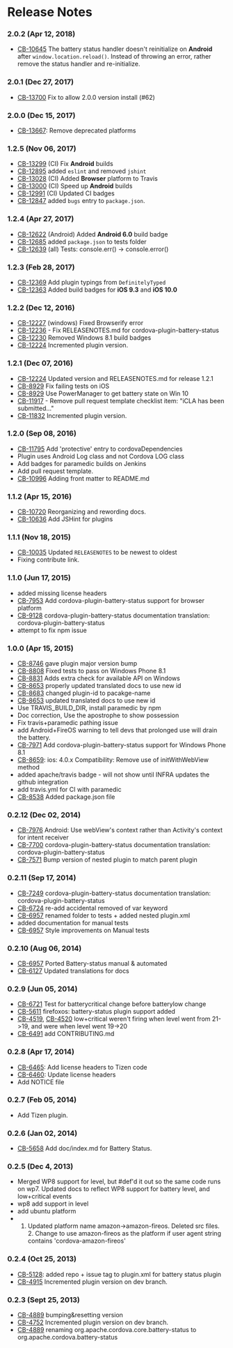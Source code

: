 <!--
#
# Licensed to the Apache Software Foundation (ASF) under one
# or more contributor license agreements.  See the NOTICE file
# distributed with this work for additional information
# regarding copyright ownership.  The ASF licenses this file
# to you under the Apache License, Version 2.0 (the
# "License"); you may not use this file except in compliance
# with the License.  You may obtain a copy of the License at
#
# http://www.apache.org/licenses/LICENSE-2.0
#
# Unless required by applicable law or agreed to in writing,
# software distributed under the License is distributed on an
# "AS IS" BASIS, WITHOUT WARRANTIES OR CONDITIONS OF ANY
#  KIND, either express or implied.  See the License for the
# specific language governing permissions and limitations
# under the License.
#
-->

# Release Notes

### 2.0.2 (Apr 12, 2018)
* [CB-10645](https://issues.apache.org/jira/browse/CB-10645) The battery status handler doesn't reinitialize on **Android** after `window.location.reload()`. Instead of throwing an error, rather remove the status handler and re-initialize.

### 2.0.1 (Dec 27, 2017)
* [CB-13700](https://issues.apache.org/jira/browse/CB-13700) Fix to allow 2.0.0 version install (#62)

### 2.0.0 (Dec 15, 2017)
* [CB-13667](https://issues.apache.org/jira/browse/CB-13667): Remove deprecated platforms

### 1.2.5 (Nov 06, 2017)
* [CB-13299](https://issues.apache.org/jira/browse/CB-13299) (CI) Fix **Android** builds
* [CB-12895](https://issues.apache.org/jira/browse/CB-12895) added `eslint` and removed `jshint`
* [CB-13028](https://issues.apache.org/jira/browse/CB-13028) (CI) Added **Browser** platform to Travis
* [CB-13000](https://issues.apache.org/jira/browse/CB-13000) (CI) Speed up **Android** builds
* [CB-12991](https://issues.apache.org/jira/browse/CB-12991) (CI) Updated CI badges
* [CB-12847](https://issues.apache.org/jira/browse/CB-12847) added `bugs` entry to `package.json`.

### 1.2.4 (Apr 27, 2017)
* [CB-12622](https://issues.apache.org/jira/browse/CB-12622) (Android) Added **Android 6.0** build badge
* [CB-12685](https://issues.apache.org/jira/browse/CB-12685) added `package.json` to tests folder
* [CB-12639](https://issues.apache.org/jira/browse/CB-12639) (all) Tests: console.err() -> console.error()

### 1.2.3 (Feb 28, 2017)
* [CB-12369](https://issues.apache.org/jira/browse/CB-12369) Add plugin typings from `DefinitelyTyped`
* [CB-12363](https://issues.apache.org/jira/browse/CB-12363) Added build badges for **iOS 9.3** and **iOS 10.0**

### 1.2.2 (Dec 12, 2016)
* [CB-12227](https://issues.apache.org/jira/browse/CB-12227) (windows) Fixed Browserify error
* [CB-12236](https://issues.apache.org/jira/browse/CB-12236) - Fix RELEASENOTES.md for cordova-plugin-battery-status
* [CB-12230](https://issues.apache.org/jira/browse/CB-12230) Removed Windows 8.1 build badges
* [CB-12224](https://issues.apache.org/jira/browse/CB-12224) Incremented plugin version.

### 1.2.1 (Dec 07, 2016)

* [CB-12224](https://issues.apache.org/jira/browse/CB-12224) Updated version and RELEASENOTES.md for release 1.2.1
* [CB-8929](https://issues.apache.org/jira/browse/CB-8929) Fix failing tests on iOS
* [CB-8929](https://issues.apache.org/jira/browse/CB-8929) Use PowerManager to get battery state on Win 10
* [CB-11917](https://issues.apache.org/jira/browse/CB-11917) - Remove pull request template checklist item: "iCLA has been submitted…"
* [CB-11832](https://issues.apache.org/jira/browse/CB-11832) Incremented plugin version.

### 1.2.0 (Sep 08, 2016)
* [CB-11795](https://issues.apache.org/jira/browse/CB-11795) Add 'protective' entry to cordovaDependencies
* Plugin uses Android Log class and not Cordova LOG class
* Add badges for paramedic builds on Jenkins
* Add pull request template.
* [CB-10996](https://issues.apache.org/jira/browse/CB-10996) Adding front matter to README.md

### 1.1.2 (Apr 15, 2016)
* [CB-10720](https://issues.apache.org/jira/browse/CB-10720) Reorganizing and rewording docs.
* [CB-10636](https://issues.apache.org/jira/browse/CB-10636) Add JSHint for plugins

### 1.1.1 (Nov 18, 2015)
* [CB-10035](https://issues.apache.org/jira/browse/CB-10035) Updated `RELEASENOTES` to be newest to oldest
* Fixing contribute link.

### 1.1.0 (Jun 17, 2015)
* added missing license headers
* [CB-7953](https://issues.apache.org/jira/browse/CB-7953) Add cordova-plugin-battery-status support for browser platform
* [CB-9128](https://issues.apache.org/jira/browse/CB-9128) cordova-plugin-battery-status documentation translation: cordova-plugin-battery-status
* attempt to fix npm issue

### 1.0.0 (Apr 15, 2015)
* [CB-8746](https://issues.apache.org/jira/browse/CB-8746) gave plugin major version bump
* [CB-8808](https://issues.apache.org/jira/browse/CB-8808) Fixed tests to pass on Windows Phone 8.1
* [CB-8831](https://issues.apache.org/jira/browse/CB-8831) Adds extra check for available API on Windows
* [CB-8653](https://issues.apache.org/jira/browse/CB-8653) properly updated translated docs to use new id
* [CB-8683](https://issues.apache.org/jira/browse/CB-8683) changed plugin-id to pacakge-name
* [CB-8653](https://issues.apache.org/jira/browse/CB-8653) updated translated docs to use new id
* Use TRAVIS_BUILD_DIR, install paramedic by npm
* Doc correction, Use the apostrophe to show possession
* Fix travis+paramedic pathing issue
* add Android+FireOS warning to tell devs that prolonged use will drain the battery.
* [CB-7971](https://issues.apache.org/jira/browse/CB-7971) Add cordova-plugin-battery-status support for Windows Phone 8.1
* [CB-8659](https://issues.apache.org/jira/browse/CB-8659): ios: 4.0.x Compatibility: Remove use of initWithWebView method
* added apache/travis badge - will not show until INFRA updates the github integration
* add travis.yml for CI with paramedic
* [CB-8538](https://issues.apache.org/jira/browse/CB-8538) Added package.json file

### 0.2.12 (Dec 02, 2014)
* [CB-7976](https://issues.apache.org/jira/browse/CB-7976) Android: Use webView's context rather than Activity's context for intent receiver
* [CB-7700](https://issues.apache.org/jira/browse/CB-7700) cordova-plugin-battery-status documentation translation: cordova-plugin-battery-status
* [CB-7571](https://issues.apache.org/jira/browse/CB-7571) Bump version of nested plugin to match parent plugin

### 0.2.11 (Sep 17, 2014)
* [CB-7249](https://issues.apache.org/jira/browse/CB-7249) cordova-plugin-battery-status documentation translation: cordova-plugin-battery-status
* [CB-6724](https://issues.apache.org/jira/browse/CB-6724) re-add accidental removed of var keyword
* [CB-6957](https://issues.apache.org/jira/browse/CB-6957) renamed folder to tests + added nested plugin.xml
* added documentation for manual tests
* [CB-6957](https://issues.apache.org/jira/browse/CB-6957) Style improvements on Manual tests

### 0.2.10 (Aug 06, 2014)
* [CB-6957](https://issues.apache.org/jira/browse/CB-6957) Ported Battery-status manual & automated
* [CB-6127](https://issues.apache.org/jira/browse/CB-6127) Updated translations for docs

### 0.2.9 (Jun 05, 2014)
* [CB-6721](https://issues.apache.org/jira/browse/CB-6721) Test for batterycritical change before batterylow change
* [CB-5611](https://issues.apache.org/jira/browse/CB-5611) firefoxos: battery-status plugin support added
* [CB-4519](https://issues.apache.org/jira/browse/CB-4519), [CB-4520](https://issues.apache.org/jira/browse/CB-4520) low+critical weren't firing when level went from 21->19, and were when level went 19->20
* [CB-6491](https://issues.apache.org/jira/browse/CB-6491) add CONTRIBUTING.md

### 0.2.8 (Apr 17, 2014)
* [CB-6465](https://issues.apache.org/jira/browse/CB-6465): Add license headers to Tizen code
* [CB-6460](https://issues.apache.org/jira/browse/CB-6460): Update license headers
* Add NOTICE file

### 0.2.7 (Feb 05, 2014)
* Add Tizen plugin.

### 0.2.6 (Jan 02, 2014)
* [CB-5658](https://issues.apache.org/jira/browse/CB-5658) Add doc/index.md for Battery Status.

### 0.2.5 (Dec 4, 2013)
* Merged WP8 support for level, but #def'd it out so the same code runs on wp7.  Updated docs to reflect WP8 support for battery level, and low+critical events
* wp8 add support in level
* add ubuntu platform
* 1. Updated platform name amazon->amazon-fireos. Deleted src files. 2. Change to use amazon-fireos as the platform if user agent string contains 'cordova-amazon-fireos'

### 0.2.4 (Oct 25, 2013)
* [CB-5128](https://issues.apache.org/jira/browse/CB-5128): added repo + issue tag to plugin.xml for battery status plugin
* [CB-4915](https://issues.apache.org/jira/browse/CB-4915) Incremented plugin version on dev branch.

### 0.2.3 (Sept 25, 2013)
* [CB-4889](https://issues.apache.org/jira/browse/CB-4889) bumping&resetting version
* [CB-4752](https://issues.apache.org/jira/browse/CB-4752) Incremented plugin version on dev branch.
* [CB-4889](https://issues.apache.org/jira/browse/CB-4889) renaming org.apache.cordova.core.battery-status to org.apache.cordova.battery-status
